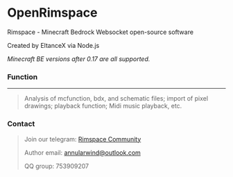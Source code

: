 # OpenRimspace

Rimspace - Minecraft Bedrock Websocket open-source software

Created by EltanceX via Node.js

*Minecraft BE versions after 0.17 are all supported.*

### Function
------------
>Analysis of mcfunction, bdx, and schematic files; import of pixel drawings; playback function; Midi music playback, etc.

### Contact

>Join our telegram: [Rimspace Community](https://t.me/+gceVNR56r5YxZGM1)
>
>Author email: annularwind@outlook.com
>
>QQ group: 753909207
